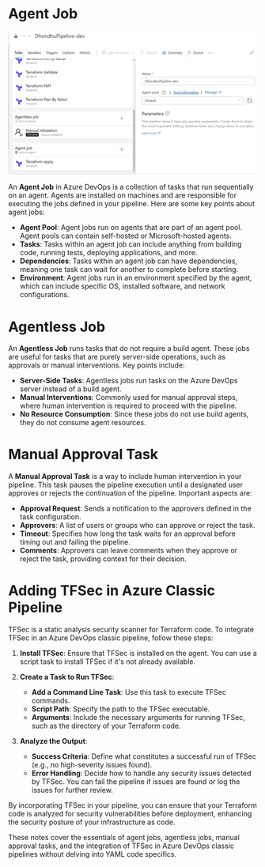 # Agent Job

![alt text](image.png)

An **Agent Job** in Azure DevOps is a collection of tasks that run sequentially on an agent. Agents are installed on machines and are responsible for executing the jobs defined in your pipeline. Here are some key points about agent jobs:

- **Agent Pool**: Agent jobs run on agents that are part of an agent pool. Agent pools can contain self-hosted or Microsoft-hosted agents.
- **Tasks**: Tasks within an agent job can include anything from building code, running tests, deploying applications, and more.
- **Dependencies**: Tasks within an agent job can have dependencies, meaning one task can wait for another to complete before starting.
- **Environment**: Agent jobs run in an environment specified by the agent, which can include specific OS, installed software, and network configurations.

# Agentless Job
An **Agentless Job** runs tasks that do not require a build agent. These jobs are useful for tasks that are purely server-side operations, such as approvals or manual interventions. Key points include:

- **Server-Side Tasks**: Agentless jobs run tasks on the Azure DevOps server instead of a build agent.
- **Manual Interventions**: Commonly used for manual approval steps, where human intervention is required to proceed with the pipeline.
- **No Resource Consumption**: Since these jobs do not use build agents, they do not consume agent resources.

# Manual Approval Task
A **Manual Approval Task** is a way to include human intervention in your pipeline. This task pauses the pipeline execution until a designated user approves or rejects the continuation of the pipeline. Important aspects are:

- **Approval Request**: Sends a notification to the approvers defined in the task configuration.
- **Approvers**: A list of users or groups who can approve or reject the task.
- **Timeout**: Specifies how long the task waits for an approval before timing out and failing the pipeline.
- **Comments**: Approvers can leave comments when they approve or reject the task, providing context for their decision.

# Adding TFSec in Azure Classic Pipeline
TFSec is a static analysis security scanner for Terraform code. To integrate TFSec in an Azure DevOps classic pipeline, follow these steps:

1. **Install TFSec**: Ensure that TFSec is installed on the agent. You can use a script task to install TFSec if it's not already available.

2. **Create a Task to Run TFSec**:
    - **Add a Command Line Task**: Use this task to execute TFSec commands.
    - **Script Path**: Specify the path to the TFSec executable.
    - **Arguments**: Include the necessary arguments for running TFSec, such as the directory of your Terraform code.

3. **Analyze the Output**:
    - **Success Criteria**: Define what constitutes a successful run of TFSec (e.g., no high-severity issues found).
    - **Error Handling**: Decide how to handle any security issues detected by TFSec. You can fail the pipeline if issues are found or log the issues for further review.

By incorporating TFSec in your pipeline, you can ensure that your Terraform code is analyzed for security vulnerabilities before deployment, enhancing the security posture of your infrastructure as code.

These notes cover the essentials of agent jobs, agentless jobs, manual approval tasks, and the integration of TFSec in Azure DevOps classic pipelines without delving into YAML code specifics.